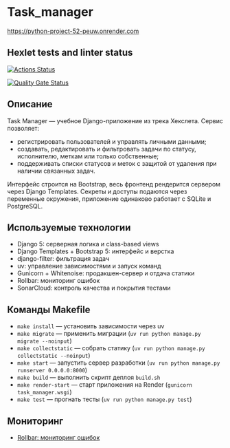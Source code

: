 # Task_manager

<https://python-project-52-peuw.onrender.com>

## Hexlet tests and linter status

[![Actions Status](https://github.com/WhiteA77/python-project-52/actions/workflows/hexlet-check.yml/badge.svg)](https://github.com/WhiteA77/python-project-52/actions)

[![Quality Gate Status](https://sonarcloud.io/api/project_badges/measure?project=WhiteA77_python-project-52&metric=alert_status)](https://sonarcloud.io/summary/new_code?id=WhiteA77_python-project-52)

## Описание

Task Manager — учебное Django-приложение из трека Хекслета. Сервис позволяет:

- регистрировать пользователей и управлять личными данными;
- создавать, редактировать и фильтровать задачи по статусу, исполнителю, меткам или только собственные;
- поддерживать списки статусов и меток с защитой от удаления при наличии связанных задач.

Интерфейс строится на Bootstrap, весь фронтенд рендерится сервером через Django Templates. Секреты и доступы подаются через переменные окружения, приложение одинаково работает с SQLite и PostgreSQL.

## Используемые технологии

- Django 5: серверная логика и class-based views
- Django Templates + Bootstrap 5: интерфейс и верстка
- django-filter: фильтрация задач
- uv: управление зависимостями и запуск команд
- Gunicorn + Whitenoise: продакшен-сервер и отдача статики
- Rollbar: мониторинг ошибок
- SonarCloud: контроль качества и покрытия тестами

## Команды Makefile

- `make install` — установить зависимости через uv
- `make migrate` — применить миграции (`uv run python manage.py migrate --noinput`)
- `make collectstatic` — собрать статику (`uv run python manage.py collectstatic --noinput`)
- `make start` — запустить сервер разработки (`uv run python manage.py runserver 0.0.0.0:8000`)
- `make build` — выполнить скрипт деплоя `build.sh`
- `make render-start` — старт приложения на Render (`gunicorn task_manager.wsgi`)
- `make test` — прогнать тесты (`uv run python manage.py test`)

## Мониторинг

- [Rollbar: мониторинг ошибок](https://rollbar.com/vden032/TaskManager/)
